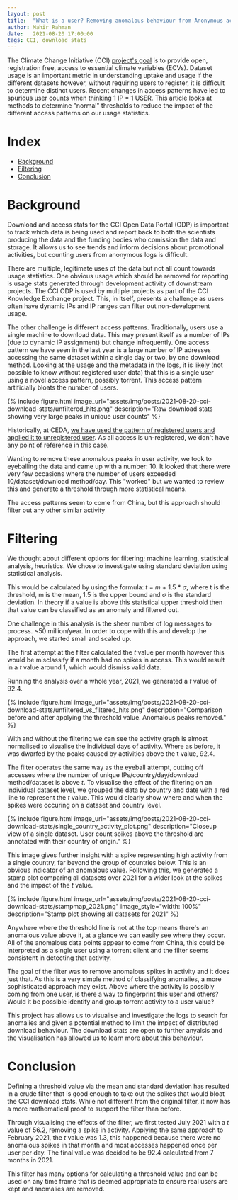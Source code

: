 ```yaml
---
layout: post
title:  "What is a user? Removing anomalous behaviour from Anonymous access logs."
author: Mahir Rahman
date:   2021-08-20 17:00:00
tags: CCI, download stats
---
```


The Climate Change Initiative (CCI) [project's goal](https://climate.esa.int/en/esa-climate/esa-cci/Objective/) is to provide open, registration free, 
access to essential climate variables (ECVs). Dataset usage is an important metric in understanding uptake and usage if the different datasets however,
without requiring users to register, it is difficult to determine distinct users. Recent changes in access patterns have led to spurious user counts when
thinking 1 IP = 1 USER. This article looks at methods to determine "normal" thresholds to reduce the impact of the different access patterns on our usage statistics.

# Index

- [Background](#background)
- [Filtering](#filtering)
- [Conclusion](#conclusion)

# Background

Download and access stats for the CCI Open Data Portal (ODP) is important to track which data is being used and report back to 
both the scientists producing the data and the funding bodies who comission the data and storage. It allows us to see 
trends and inform decisions about promotional activities, but counting users from anonymous logs is difficult.

There are multiple, legitimate uses of the data but not all count towards usage statistics. One obvious usage which should
be removed for reporting is usage stats generated through development activity of downstream projects. The CCI ODP is used
by multiple projects as part of the CCI Knowledge Exchange project. This, in itself, presents a challenge as users often have
dynamic IPs and IP ranges can filter out non-development usage.

The other challenge is different access patterns. Traditionally, users use a single machine to download data. This may present itself as a number
of IPs (due to dynamic IP assignment) but change infrequently. One access pattern we have seen in the last year is a large number of IP adresses 
accessing the same dataset within a single day or two, by one download method. Looking at the usage and the metadata in the logs, it is likely
(not possible to know without registered user data) that this is a single user using a novel access pattern, possibly torrent. This access
pattern artificially bloats the number of users.

{% include figure.html
    image_url="assets/img/posts/2021-08-20-cci-download-stats/unfiltered_hits.png"
    description="Raw download stats showing very large peaks in unique user counts"
%}

Historically, at CEDA, [we have used the pattern of registered users and applied it to unregistered user](http://cedadocs.ceda.ac.uk/947/1/BADC_User_Report_2013.pdf). 
As all access is un-registered, we don't have any point of reference in this case.

Wanting to remove these anomalous peaks in user activity, we took to eyeballing the data and came up with a number: 10. It looked that there 
were very few occasions where the number of users exceeded 10/dataset/download method/day. This "worked" but we wanted to review this and
generate a threshold through more statistical means.

The access patterns seem to come from China, but this approach should filter out any other similar activity

# Filtering

We thought about different options for filtering; machine learning, statistical analysis, heuristics.
We chose to investigate using standard deviation using statistical analysis.

This would be calculated by using the formula: *t* = *m* + 1.5 * $\sigma$,
where t is the threshold, m is the mean, 1.5 is the upper bound and $\sigma$ is the standard deviation. 
In theory if a value is above this statistical upper threshold then that value can be classified as an anomaly and filtered out.

One challenge in this analysis is the sheer number of log messages to process. ~50 million/year. In order to cope with this and
develop the approach, we started small and scaled up.

The first attempt at the filter calculated the *t* value per month however this would be misclassify if a month had no spikes in access. 
This would result in a *t* value around 1, which would dismiss valid data.

Running the analysis over a whole year, 2021, we generated a *t* value of 92.4.

{% include figure.html
    image_url="assets/img/posts/2021-08-20-cci-download-stats/unfiltered_vs_filtered_hits.png"
    description="Comparison before and after applying the threshold value. Anomalous peaks removed."
%}

With and without the filtering we can see the activity graph is almost normalised to visualise the individual days of activity. 
Where as before, it was dwarfed by the peaks caused by activities above the t value, 92.4.

The filter operates the same way as the eyeball attempt, cutting off accesses where the number of unique 
IPs/country/day/download method/dataset is above *t*.
To visualise the effect of the filtering on an individual dataset level, we grouped the data by country and date with a 
red line to represent the *t* value. This would clearly show where and when the spikes were occuring on a dataset and country level.

{% include figure.html
    image_url="assets/img/posts/2021-08-20-cci-download-stats/single_country_activity_plot.png"
    description="Closeup view of a single dataset. User count spikes above the threshold are annotated with their country of origin."
%}

This image gives further insight with a spike representing high activity from a single country, far beyond the group of countries below. 
This is an obvious indicator of an anomalous value. 
Following this, we generated a stamp plot comparing all datasets over 2021 for a wider look at the spikes and the impact of the *t* value.

{% include figure.html
    image_url="assets/img/posts/2021-08-20-cci-download-stats/stampmap_2021.png"
    image_style="width: 100%"
    description="Stamp plot showing all datasets for 2021"
%}

Anywhere where the threshold line is not at the top means there's 
an anomalous value above it, at a glance we can easily see where they occur. All of the anomalous data points appear to 
come from China, this could be interpreted as a single user using a torrent client and the filter seems consistent in 
detecting that activity.

The goal of the filter was to remove anomalous spikes in activity and it does just that. As this is a very simple 
method of classifying anomalies, a more sophisticated approach may exist. Above where the activity is possibly coming 
from one user, is there a way to fingerprint this user and others? Would it be possible identify and group torrent 
activity to a user value?

This project has allows us to visualise and investigate the logs to search for anomalies and given a potential method
to limit the impact of distributed download behaviour.
The download stats are open to further anyalsis and the visualisation has allowed us to learn more about this behaviour.

# Conclusion

Defining a threshold value via the mean and standard deviation has resulted in a crude filter that is 
good enough to take out the spikes that would bloat the CCI download stats. While not different from the original 
filter, it now has a more mathematical proof to support the filter than before.

Through visualising the effects of the filter, we first tested July 2021 with a *t* value of 56.2, removing a spike in activity.
Applying the same approach to February 2021, the *t* value was 1.3, this happened because there 
were no anomalous spikes in that month and most accesses happened once per user per day. 
The final value was decided to be 92.4 calculated from 7 months in 2021. 

This filter has many options for calculating a threshold value and can be used on any time frame that is deemed 
appropriate to ensure real users are kept and anomalies are removed.